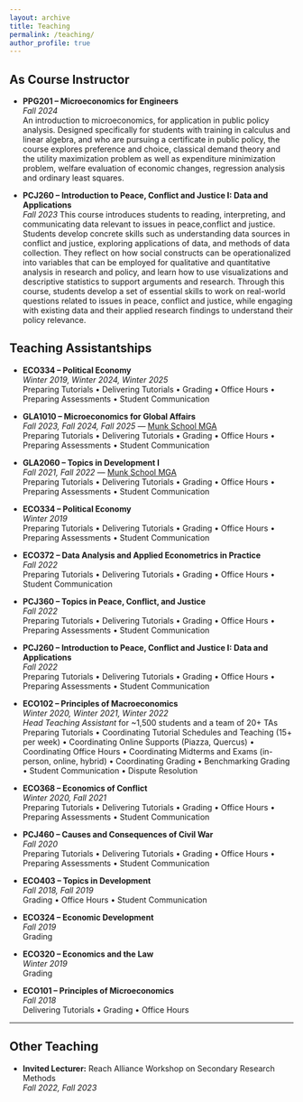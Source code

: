 ```yaml
---
layout: archive
title: Teaching
permalink: /teaching/
author_profile: true
---
```


## As Course Instructor

- **PPG201 – Microeconomics for Engineers**  
  *Fall 2024*  
  An introduction to microeconomics, for application in public policy analysis. Designed specifically for students with training in calculus and linear algebra, and who are pursuing a certificate in public policy, the course explores preference and choice, classical demand theory and the utility maximization problem as well as expenditure minimization problem, welfare evaluation of economic changes, regression analysis and ordinary least squares.

  
- **PCJ260 – Introduction to Peace, Conflict and Justice I: Data and Applications**  
 *Fall 2023*
 This course introduces students to reading, interpreting, and communicating data relevant to issues in peace,conflict and justice. Students develop concrete skills such as understanding data sources in conflict and justice, exploring applications of data, and methods of data collection. They reflect on how social constructs can be operationalized into variables that can be employed for qualitative and quantitative analysis in research and policy, and learn how to use visualizations and descriptive statistics to support arguments and research. Through this course, students develop a set of essential skills to work on real-world questions related to issues in peace, conflict and justice, while engaging with existing data and their applied research findings to understand their policy relevance.

## Teaching Assistantships

- **ECO334 – Political Economy**  
  *Winter 2019, Winter 2024, Winter 2025*  
  Preparing Tutorials • Delivering Tutorials • Grading • Office Hours • Preparing Assessments • Student Communication

- **GLA1010 – Microeconomics for Global Affairs**  
  *Fall 2023, Fall 2024, Fall 2025* — [Munk School MGA](https://munkschool.utoronto.ca/mga/)  
  Preparing Tutorials • Delivering Tutorials • Grading • Office Hours • Preparing Assessments • Student Communication  
  
- **GLA2060 – Topics in Development I**  
  *Fall 2021, Fall 2022* — [Munk School MGA](https://munkschool.utoronto.ca/mga/)  
  Preparing Tutorials • Delivering Tutorials • Grading • Office Hours • Preparing Assessments • Student Communication  

- **ECO334 – Political Economy**  
  *Winter 2019*  
  Preparing Tutorials • Delivering Tutorials • Grading • Office Hours • Preparing Assessments • Student Communication  
- **ECO372 – Data Analysis and Applied Econometrics in Practice**  
  *Fall 2022*  
  Preparing Tutorials • Delivering Tutorials • Grading • Office Hours • Student Communication  

- **PCJ360 – Topics in Peace, Conflict, and Justice**  
  *Fall 2022*  
  Preparing Tutorials • Delivering Tutorials • Grading • Office Hours • Preparing Assessments • Student Communication  

- **PCJ260 – Introduction to Peace, Conflict and Justice I: Data and Applications**  
  *Fall 2022*  
  Preparing Tutorials • Delivering Tutorials • Grading • Office Hours • Preparing Assessments • Student Communication  

- **ECO102 – Principles of Macroeconomics**  
  *Winter 2020, Winter 2021, Winter 2022*  
  *Head Teaching Assistant* for ~1,500 students and a team of 20+ TAs  
  Preparing Tutorials • Coordinating Tutorial Schedules and Teaching (15+ per week) • Coordinating Online Supports (Piazza, Quercus) • Coordinating Office Hours • Coordinating Midterms and Exams (in-person, online, hybrid) • Coordinating Grading • Benchmarking Grading • Student Communication • Dispute Resolution  

- **ECO368 – Economics of Conflict**  
  *Winter 2020, Fall 2021*  
  Preparing Tutorials • Delivering Tutorials • Grading • Office Hours • Preparing Assessments • Student Communication  

- **PCJ460 – Causes and Consequences of Civil War**  
  *Fall 2020*  
  Preparing Tutorials • Delivering Tutorials • Grading • Office Hours • Preparing Assessments • Student Communication  

- **ECO403 – Topics in Development**  
  *Fall 2018, Fall 2019*  
  Grading • Office Hours • Student Communication  

- **ECO324 – Economic Development**  
  *Fall 2019*  
  Grading  

- **ECO320 – Economics and the Law**  
  *Winter 2019*  
  Grading  

- **ECO101 – Principles of Microeconomics**  
  *Fall 2018*  
  Delivering Tutorials • Grading • Office Hours  

---

## Other Teaching

- **Invited Lecturer:** Reach Alliance Workshop on Secondary Research Methods  
  *Fall 2022, Fall 2023*
